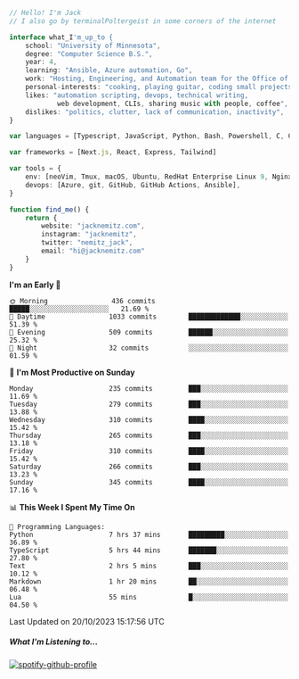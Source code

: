 ```typescript
// Hello! I'm Jack
// I also go by terminalPoltergeist in some corners of the internet

interface what_I'm_up_to {
    school: "University of Minnesota",
    degree: "Computer Science B.S.",
    year: 4,
    learning: "Ansible, Azure automation, Go",
    work: "Hosting, Engineering, and Automation team for the Office of Information Technology at UMN",
    personal-interests: "cooking, playing guitar, coding small projects",
    likes: "automation scripting, devops, technical writing,
            web development, CLIs, sharing music with people, coffee",
    dislikes: "politics, clutter, lack of communication, inactivity",
}

var languages = [Typescript, JavaScript, Python, Bash, Powershell, C, C++, HTML, CSS]

var frameworks = [Next.js, React, Express, Tailwind]

var tools = {
    env: [neoVim, Tmux, macOS, Ubuntu, RedHat Enterprise Linux 9, Nginx, DigitalOcean, Cloudflare],
    devops: [Azure, git, GitHub, GitHub Actions, Ansible],
}

function find_me() {
    return {
        website: "jacknemitz.com",
        instagram: "jacknemitz",
        twitter: "nemitz_jack",
        email: "hi@jacknemitz.com"
    }
}
```

<!--START_SECTION:waka-->
**I'm an Early 🐤** 

```text
🌞 Morning                436 commits         █████░░░░░░░░░░░░░░░░░░░░   21.69 % 
🌆 Daytime                1033 commits        █████████████░░░░░░░░░░░░   51.39 % 
🌃 Evening                509 commits         ██████░░░░░░░░░░░░░░░░░░░   25.32 % 
🌙 Night                  32 commits          ░░░░░░░░░░░░░░░░░░░░░░░░░   01.59 % 
```
📅 **I'm Most Productive on Sunday** 

```text
Monday                   235 commits         ███░░░░░░░░░░░░░░░░░░░░░░   11.69 % 
Tuesday                  279 commits         ███░░░░░░░░░░░░░░░░░░░░░░   13.88 % 
Wednesday                310 commits         ████░░░░░░░░░░░░░░░░░░░░░   15.42 % 
Thursday                 265 commits         ███░░░░░░░░░░░░░░░░░░░░░░   13.18 % 
Friday                   310 commits         ████░░░░░░░░░░░░░░░░░░░░░   15.42 % 
Saturday                 266 commits         ███░░░░░░░░░░░░░░░░░░░░░░   13.23 % 
Sunday                   345 commits         ████░░░░░░░░░░░░░░░░░░░░░   17.16 % 
```


📊 **This Week I Spent My Time On** 

```text
💬 Programming Languages: 
Python                   7 hrs 37 mins       █████████░░░░░░░░░░░░░░░░   36.89 % 
TypeScript               5 hrs 44 mins       ███████░░░░░░░░░░░░░░░░░░   27.80 % 
Text                     2 hrs 5 mins        ███░░░░░░░░░░░░░░░░░░░░░░   10.12 % 
Markdown                 1 hr 20 mins        ██░░░░░░░░░░░░░░░░░░░░░░░   06.48 % 
Lua                      55 mins             █░░░░░░░░░░░░░░░░░░░░░░░░   04.50 % 
```


 Last Updated on 20/10/2023 15:17:56 UTC
<!--END_SECTION:waka-->

##### What I'm Listening to...

[![spotify-github-profile](https://spotify-github-profile.vercel.app/api/view?uid=jack.nemitz&cover_image=true&show_offline=true&bar_color=53b14f&bar_color_cover=false&background_color=121212FF)](https://spotify-github-profile.vercel.app/api/view?uid=jack.nemitz&redirect=true)

